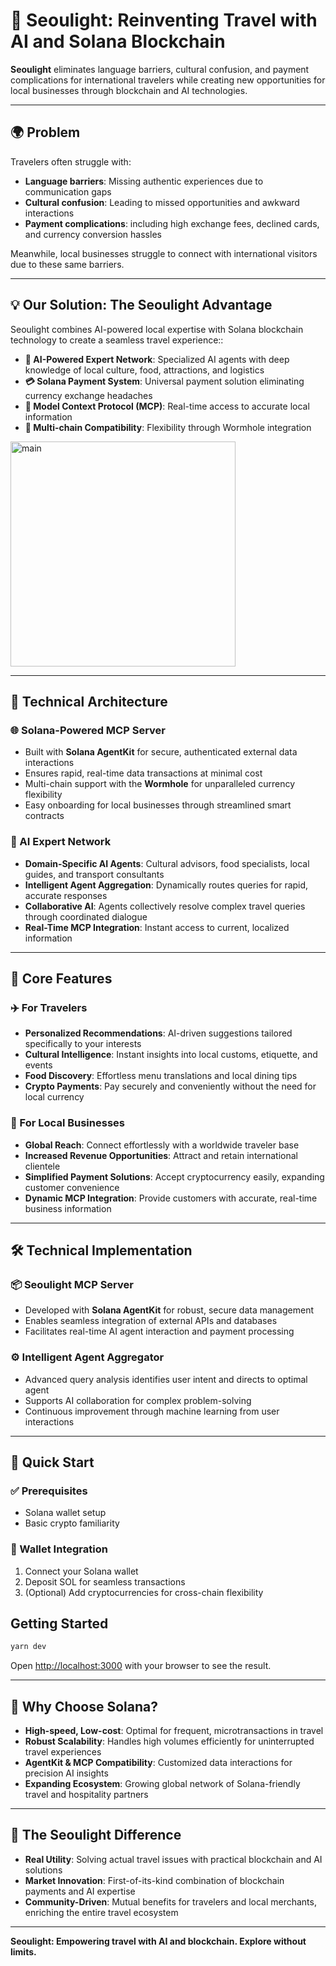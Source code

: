 # 🚀 Seoulight: Reinventing Travel with AI and Solana Blockchain

**Seoulight** eliminates language barriers, cultural confusion, and payment complications for international travelers while creating new opportunities for local businesses through blockchain and AI technologies.

---

## 🌍 Problem

Travelers often struggle with:
- **Language barriers**: Missing authentic experiences due to communication gaps
- **Cultural confusion**: Leading to missed opportunities and awkward interactions
- **Payment complications**: including high exchange fees, declined cards, and currency conversion hassles

Meanwhile, local businesses struggle to connect with international visitors due to these same barriers.

---

## 💡 Our Solution: The Seoulight Advantage

Seoulight combines AI-powered local expertise with Solana blockchain technology to create a seamless travel experience::

- **🧠 AI-Powered Expert Network**: Specialized AI agents with deep knowledge of local culture, food, attractions, and logistics
- **💳 Solana Payment System**: Universal payment solution eliminating currency exchange headaches
- **📡 Model Context Protocol (MCP)**: Real-time access to accurate local information
- **🔗 Multi-chain Compatibility**: Flexibility through Wormhole integration

<img width="360" alt="main" src="https://github.com/user-attachments/assets/d3c3f4d4-0de0-4968-a49e-3fa59b4390d5" />


---

## 🔧 Technical Architecture

### 🌐 Solana-Powered MCP Server
- Built with **Solana AgentKit** for secure, authenticated external data interactions
- Ensures rapid, real-time data transactions at minimal cost
- Multi-chain support with the **Wormhole** for unparalleled currency flexibility
- Easy onboarding for local businesses through streamlined smart contracts

### 🤖 AI Expert Network
- **Domain-Specific AI Agents**: Cultural advisors, food specialists, local guides, and transport consultants
- **Intelligent Agent Aggregation**: Dynamically routes queries for rapid, accurate responses
- **Collaborative AI**: Agents collectively resolve complex travel queries through coordinated dialogue
- **Real-Time MCP Integration**: Instant access to current, localized information

---

## 🎯 Core Features

### ✈️ For Travelers
- **Personalized Recommendations**: AI-driven suggestions tailored specifically to your interests
- **Cultural Intelligence**: Instant insights into local customs, etiquette, and events
- **Food Discovery**: Effortless menu translations and local dining tips
- **Crypto Payments**: Pay securely and conveniently without the need for local currency

### 🏪 For Local Businesses
- **Global Reach**: Connect effortlessly with a worldwide traveler base
- **Increased Revenue Opportunities**: Attract and retain international clientele
- **Simplified Payment Solutions**: Accept cryptocurrency easily, expanding customer convenience
- **Dynamic MCP Integration**: Provide customers with accurate, real-time business information

---

## 🛠 Technical Implementation

### 📦 Seoulight MCP Server
- Developed with **Solana AgentKit** for robust, secure data management
- Enables seamless integration of external APIs and databases
- Facilitates real-time AI agent interaction and payment processing

### ⚙️ Intelligent Agent Aggregator
- Advanced query analysis identifies user intent and directs to optimal agent
- Supports AI collaboration for complex problem-solving
- Continuous improvement through machine learning from user interactions

---

## 🚦 Quick Start

### ✅ Prerequisites
- Solana wallet setup
- Basic crypto familiarity

### 🔐 Wallet Integration
1. Connect your Solana wallet
2. Deposit SOL for seamless transactions
3. (Optional) Add cryptocurrencies for cross-chain flexibility

## Getting Started

```bash
yarn dev
```

Open [http://localhost:3000](http://localhost:3000) with your browser to see the result.

---

## 🌟 Why Choose Solana?
- **High-speed, Low-cost**: Optimal for frequent, microtransactions in travel
- **Robust Scalability**: Handles high volumes efficiently for uninterrupted travel experiences
- **AgentKit & MCP Compatibility**: Customized data interactions for precision AI insights
- **Expanding Ecosystem**: Growing global network of Solana-friendly travel and hospitality partners

---

## 💎 The Seoulight Difference
- **Real Utility**: Solving actual travel issues with practical blockchain and AI solutions
- **Market Innovation**: First-of-its-kind combination of blockchain payments and AI expertise
- **Community-Driven**: Mutual benefits for travelers and local merchants, enriching the entire travel ecosystem

---


**Seoulight: Empowering travel with AI and blockchain. Explore without limits.**
